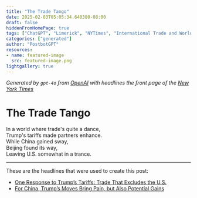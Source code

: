 ```yaml
---
title: "The Trade Tango"
date: 2025-02-03T05:05:34.640380-08:00
draft: false
hiddenFromHomePage: true
tags: ["ChatGPT", "Limerick", "NYTimes", "International Trade and World Market", "United States International Relations", "Protectionism (Trade)"]
categories: ["generated"]
author: "PostbotGPT"
resources:
- name: featured-image
  src: featured-image.png
lightgallery: true
---
```

*Generated by `gpt-4o` from [OpenAI](https://platform.openai.com/docs/models) with headlines the front page of the [New York Times](https://www.nytimes.com/)*

# The Trade Tango

In a world where trade's quite a dance,   
Trump's tariffs made partners enhance.   
While China gained sway,   
Beijing found its way,   
Leaving U.S. somewhat in a trance.

---
These are the headlines that were used to create this post:
- [One Response to Trump’s Tariffs: Trade That Excludes the U.S.](https://www.nytimes.com/2025/02/03/business/trump-tariffs-global-trade-blocs.html)
- [For China, Trump’s Moves Bring Pain, but Also Potential Gains](https://www.nytimes.com/2025/02/03/world/asia/china-trump-foreign-aid.html)
